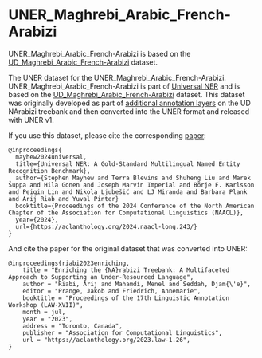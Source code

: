 # UNER_Maghrebi_Arabic_French-Arabizi

UNER_Maghrebi_Arabic_French-Arabizi is based on the [UD_Maghrebi_Arabic_French-Arabizi](https://github.com/UniversalDependencies/UD_Maghrebi_Arabic_French-Arabizi) dataset.


The UNER dataset for the UNER_Maghrebi_Arabic_French-Arabizi. UNER_Maghrebi_Arabic_French-Arabizi is part of [Universal NER](https://www.universalner.org/) and is based on the [UD_Maghrebi_Arabic_French-Arabizi](https://github.com/UniversalDependencies/UD_Maghrebi_Arabic_French-Arabizi) dataset. This dataset was originally developed as part of [additional annotation layers](https://gitlab.inria.fr/ariabi/release-narabizi-treebank) on the UD NArabizi treebank and then converted into the UNER format and released with UNER v1. 

If you use this dataset, please cite the corresponding [paper](https://aclanthology.org/2024.naacl-long.243/):
```
@inproceedings{
  mayhew2024universal,
  title={Universal NER: A Gold-Standard Multilingual Named Entity Recognition Benchmark},
  author={Stephen Mayhew and Terra Blevins and Shuheng Liu and Marek Šuppa and Hila Gonen and Joseph Marvin Imperial and Börje F. Karlsson and Peiqin Lin and Nikola Ljubešić and LJ Miranda and Barbara Plank and Arij Riab and Yuval Pinter}
  booktitle={Proceedings of the 2024 Conference of the North American Chapter of the Association for Computational Linguistics (NAACL)},
  year={2024},
  url={https://aclanthology.org/2024.naacl-long.243/}
}
```

And cite the paper for the original dataset that was converted into UNER: 
```
@inproceedings{riabi2023enriching,
    title = "Enriching the {NA}rabizi Treebank: A Multifaceted Approach to Supporting an Under-Resourced Language",
    author = "Riabi, Arij and Mahamdi, Menel and Seddah, Djam{\'e}",
    editor = "Prange, Jakob and Friedrich, Annemarie",
    booktitle = "Proceedings of the 17th Linguistic Annotation Workshop (LAW-XVII)",
    month = jul,
    year = "2023",
    address = "Toronto, Canada",
    publisher = "Association for Computational Linguistics",
    url = "https://aclanthology.org/2023.law-1.26",
}
```
